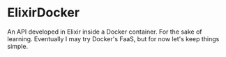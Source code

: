 # ElixirDocker

An API developed in Elixir inside a Docker container. For the sake of learning. Eventually I may try Docker's FaaS, but for now let's keep things simple.

